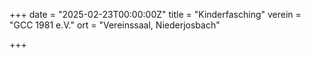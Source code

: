 +++
date = "2025-02-23T00:00:00Z"
title = "Kinderfasching"
verein = "GCC 1981 e.V."
ort = "Vereinssaal, Niederjosbach"

+++
